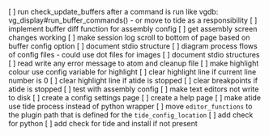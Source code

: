 [ ] run check_update_buffers after a command is run like vgdb: vg_display#run_buffer_commands() - or move to tide as a responsibility
[ ] implement buffer diff function for assembly config
[ ] get assembly screen changes working
[ ] make session log scroll to bottom of page based on buffer config option
[ ] document stdio structure
[ ] diagram process flows of config files - could use dot files for images
[ ] document stdio structures
[ ] read write any error message to atom and cleanup file
[ ] make highlight colour use config variable for highlight
[ ] clear highlight line if current line number is 0
[ ] clear highlight line if atide is stopped
[ ] clear breakpoints if atide is stopped
[ ] test with assembly config
[ ] make text editors not write to disk
[ ] create a config settings page
[ ] create a help page
[ ] make atide use tide process instead of python wrapper
[ ] move `editor_functions` to the plugin path that is defined for the `tide_config_location`
[ ] add check for python
[ ] add check for tide and install if not present
